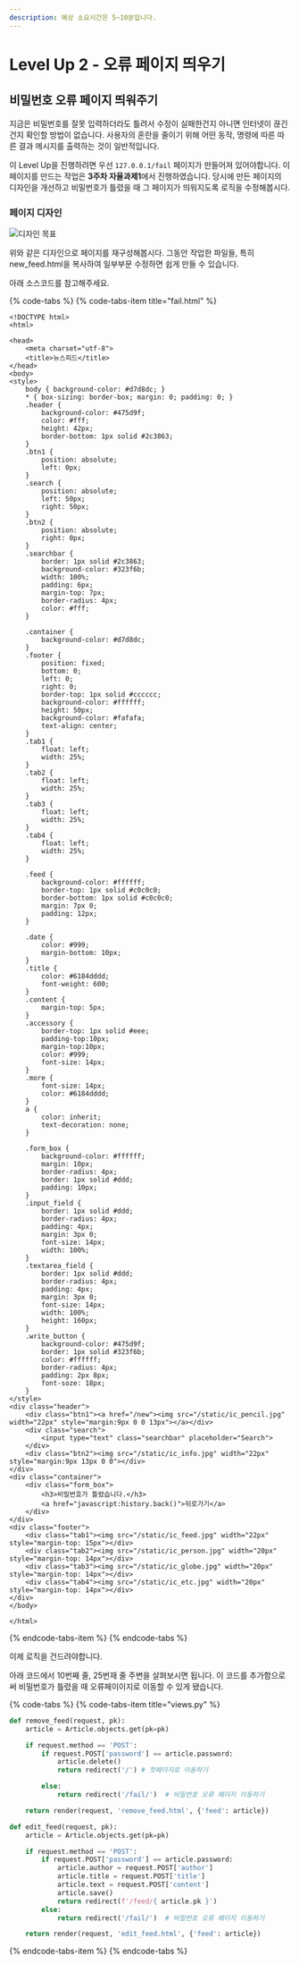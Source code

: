 ```yaml
---
description: 예상 소요시간은 5~10분입니다.
---
```


# Level Up 2 - 오류 페이지 띄우기

## 비밀번호 오류 페이지 띄워주기

지금은 비밀번호를 잘못 입력하더라도 틀려서 수정이 실패한건지 아니면 인터넷이 끊긴건지 확인할 방법이 없습니다. 사용자의 혼란을 줄이기 위해 어떤 동작, 명령에 따른 따른 결과 메시지를 출력하는 것이 일반적입니다.

이 Level Up을 진행하려면 우선 `127.0.0.1/fail` 페이지가 만들어져 있어야합니다. 이 페이지를 만드는 작업은 **3주차 자율과제1**에서 진행하였습니다. 당시에 만든 페이지의 디자인을 개선하고 비밀번호가 틀렸을 때 그 페이지가 띄워지도록 로직을 수정해봅시다.

### 페이지 디자인

![&#xB514;&#xC790;&#xC778; &#xBAA9;&#xD45C;](../.gitbook/assets/image%20%28201%29.png)

위와 같은 디자인으로 페이지를 재구성해봅시다. 그동안 작업한 파일들, 특히 new\_feed.html을 복사하여 일부부문 수정하면 쉽게 만들 수 있습니다.

아래 소스코드를 참고해주세요.

{% code-tabs %}
{% code-tabs-item title="fail.html" %}
```markup
<!DOCTYPE html>
<html>

<head>
    <meta charset="utf-8">
    <title>뉴스피드</title>
</head>
<body>
<style>
    body { background-color: #d7d8dc; }
    * { box-sizing: border-box; margin: 0; padding: 0; }
    .header {
        background-color: #475d9f;
        color: #fff;
        height: 42px;
        border-bottom: 1px solid #2c3863;
    }
    .btn1 {
        position: absolute;
        left: 0px;
    }
    .search {
        position: absolute;
        left: 50px;
        right: 50px;
    }
    .btn2 {
        position: absolute;
        right: 0px;
    }
    .searchbar {
        border: 1px solid #2c3863;
        background-color: #323f6b;
        width: 100%;
        padding: 6px;
        margin-top: 7px;
        border-radius: 4px;
        color: #fff;
    }

    .container {
        background-color: #d7d8dc;
    }
    .footer {
        position: fixed;
        bottom: 0;
        left: 0;
        right: 0;
        border-top: 1px solid #cccccc;
        background-color: #ffffff;
        height: 50px;
        background-color: #fafafa;
        text-align: center;
    }
    .tab1 {
        float: left;
        width: 25%;
    }
    .tab2 {
        float: left;
        width: 25%;
    }
    .tab3 {
        float: left;
        width: 25%;
    }
    .tab4 {
        float: left;
        width: 25%;
    }

    .feed {
        background-color: #ffffff;
        border-top: 1px solid #c0c0c0;
        border-bottom: 1px solid #c0c0c0;
        margin: 7px 0;
        padding: 12px;
    }

    .date {
        color: #999;
        margin-bottom: 10px;
    }
    .title {
        color: #6184dddd;
        font-weight: 600;
    }
    .content {
        margin-top: 5px;
    }
    .accessory {
        border-top: 1px solid #eee;
        padding-top:10px;
        margin-top:10px;
        color: #999;
        font-size: 14px;
    }
    .more {
        font-size: 14px;
        color: #6184dddd;
    }
    a {
        color: inherit;
        text-decoration: none;
    }

    .form_box {
        background-color: #ffffff;
        margin: 10px;
        border-radius: 4px;
        border: 1px solid #ddd;
        padding: 10px;
    }
    .input_field {
        border: 1px solid #ddd;
        border-radius: 4px;
        padding: 4px;
        margin: 3px 0;
        font-size: 14px;
        width: 100%;
    }
    .textarea_field {
        border: 1px solid #ddd;
        border-radius: 4px;
        padding: 4px;
        margin: 3px 0;
        font-size: 14px;
        width: 100%;
        height: 160px;
    }
    .write_button {
        background-color: #475d9f;
        border: 1px solid #323f6b;
        color: #ffffff;
        border-radius: 4px;
        padding: 2px 8px;
        font-soze: 18px;
    }
</style>
<div class="header">
    <div class="btn1"><a href="/new"><img src="/static/ic_pencil.jpg" width="22px" style="margin:9px 0 0 13px"></a></div>
    <div class="search">
        <input type="text" class="searchbar" placeholder="Search">
    </div>
    <div class="btn2"><img src="/static/ic_info.jpg" width="22px" style="margin:9px 13px 0 0"></div>
</div>
<div class="container">
    <div class="form_box">
        <h3>비밀번호가 틀렸습니다.</h3>
        <a href="javascript:history.back()">뒤로가기</a>
    </div>
</div>
<div class="footer">
    <div class="tab1"><img src="/static/ic_feed.jpg" width="22px" style="margin-top: 15px"></div>
    <div class="tab2"><img src="/static/ic_person.jpg" width="20px" style="margin-top: 14px"></div>
    <div class="tab3"><img src="/static/ic_globe.jpg" width="20px" style="margin-top: 14px"></div>
    <div class="tab4"><img src="/static/ic_etc.jpg" width="20px" style="margin-top: 14px"></div>
</div>
</body>

</html>
```
{% endcode-tabs-item %}
{% endcode-tabs %}

 이제 로직을 건드려야합니다.

아래 코드에서 10번째 줄, 25번재 줄 주변을 살펴보시면 됩니다. 이 코드를 추가함으로써 비밀번호가 틀렸을 때 오류페이이지로 이동할 수 있게 됐습니다.

{% code-tabs %}
{% code-tabs-item title="views.py" %}
```python
def remove_feed(request, pk):
    article = Article.objects.get(pk=pk)

    if request.method == 'POST':
        if request.POST['password'] == article.password:
            article.delete()
            return redirect('/') # 첫페이지로 이동하기

        else:
            return redirect('/fail/')  # 비밀번호 오류 페이지 이동하기

    return render(request, 'remove_feed.html', {'feed': article})

def edit_feed(request, pk):
    article = Article.objects.get(pk=pk)

    if request.method == 'POST':
        if request.POST['password'] == article.password:
            article.author = request.POST['author']
            article.title = request.POST['title']
            article.text = request.POST['content']
            article.save()
            return redirect(f'/feed/{ article.pk }')
        else:
            return redirect('/fail/')  # 비밀번호 오류 페이지 이동하기

    return render(request, 'edit_feed.html', {'feed': article})
```
{% endcode-tabs-item %}
{% endcode-tabs %}

 

